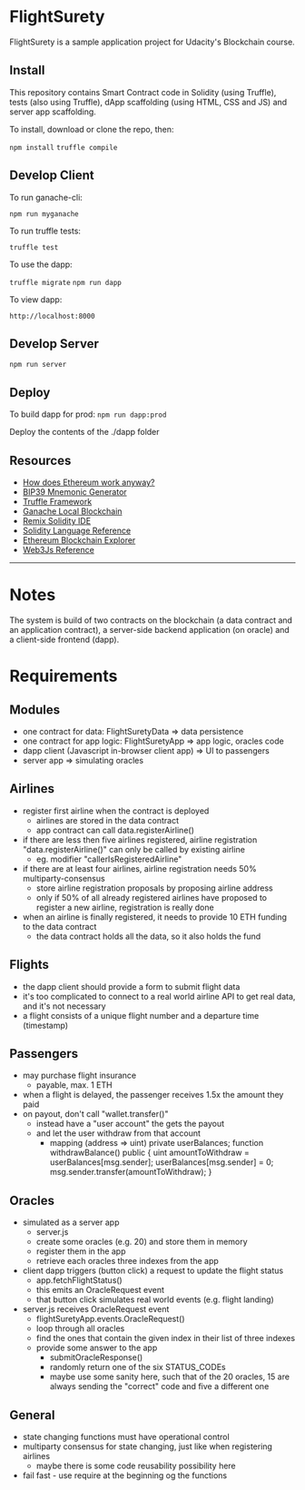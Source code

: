 # FlightSurety

FlightSurety is a sample application project for Udacity's Blockchain course.

## Install

This repository contains Smart Contract code in Solidity (using Truffle), tests (also using Truffle), dApp scaffolding (using HTML, CSS and JS) and server app scaffolding.

To install, download or clone the repo, then:

`npm install`
`truffle compile`

## Develop Client

To run ganache-cli:

`npm run myganache`

To run truffle tests:

`truffle test`

To use the dapp:

`truffle migrate`
`npm run dapp`

To view dapp:

`http://localhost:8000`

## Develop Server

`npm run server`

## Deploy

To build dapp for prod:
`npm run dapp:prod`

Deploy the contents of the ./dapp folder


## Resources

* [How does Ethereum work anyway?](https://medium.com/@preethikasireddy/how-does-ethereum-work-anyway-22d1df506369)
* [BIP39 Mnemonic Generator](https://iancoleman.io/bip39/)
* [Truffle Framework](http://truffleframework.com/)
* [Ganache Local Blockchain](http://truffleframework.com/ganache/)
* [Remix Solidity IDE](https://remix.ethereum.org/)
* [Solidity Language Reference](http://solidity.readthedocs.io/en/v0.4.24/)
* [Ethereum Blockchain Explorer](https://etherscan.io/)
* [Web3Js Reference](https://github.com/ethereum/wiki/wiki/JavaScript-API)

------------------------------------------------------------------------------------------

# Notes

The system is build of two contracts on the blockchain (a data contract and an application contract), a server-side backend
application (on oracle) and a client-side frontend (dapp).

# Requirements

## Modules
- one contract for data: FlightSuretyData => data persistence
- one contract for app logic: FlightSuretyApp => app logic, oracles code
- dapp client (Javascript in-browser client app) => UI to passengers
- server app => simulating oracles

## Airlines

- register first airline when the contract is deployed
    - airlines are stored in the data contract
    - app contract can call data.registerAirline()
- if there are less then five airlines registered, airline registration "data.registerAirline()" can only be called by existing airline
    - eg. modifier "callerIsRegisteredAirline"
- if there are at least four airlines, airline registration needs 50% multiparty-consensus
    - store airline registration proposals by proposing airline address
    - only if 50% of all already registered airlines have proposed to register a new airline, registration is really done
- when an airline is finally registered, it needs to provide 10 ETH funding to the data contract
    - the data contract holds all the data, so it also holds the fund

## Flights

- the dapp client should provide a form to submit flight data
- it's too complicated to connect to a real world airline API to get real data, and it's not necessary
- a flight consists of a unique flight number and a departure time (timestamp)

## Passengers

- may purchase flight insurance
    - payable, max. 1 ETH
- when a flight is delayed, the passenger receives 1.5x the amount they paid
- on payout, don't call "wallet.transfer()"
    - instead have a "user account" the gets the payout
    - and let the user withdraw from that account
        - mapping (address => uint) private userBalances;
          function withdrawBalance() public {
              uint amountToWithdraw = userBalances[msg.sender];
              userBalances[msg.sender] = 0;
              msg.sender.transfer(amountToWithdraw);
          }

## Oracles

- simulated as a server app
    - server.js
    - create some oracles (e.g. 20) and store them in memory
    - register them in the app
    - retrieve each oracles three indexes from the app
- client dapp triggers (button click) a request to update the flight status
    - app.fetchFlightStatus()
    - this emits an OracleRequest event
    - that button click simulates real world events (e.g. flight landing)
- server.js receives OracleRequest event
    - flightSuretyApp.events.OracleRequest()
    - loop through all oracles
    - find the ones that contain the given index in their list of three indexes
    - provide some answer to the app
        - submitOracleResponse()
        - randomly return one of the six STATUS_CODEs
        - maybe use some sanity here, such that of the 20 oracles, 15 are always sending the "correct" code and five a different one

## General

- state changing functions must have operational control
- multiparty consensus for state changing, just like when registering airlines
    - maybe there is some code reusability possibility here
- fail fast - use require at the beginning og the functions

